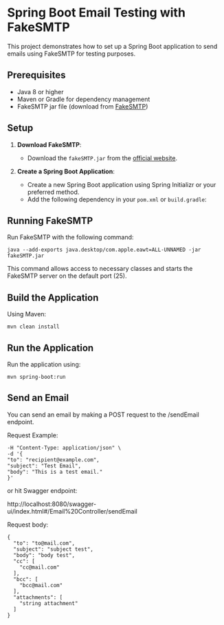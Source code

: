 # Spring Boot Email Testing with FakeSMTP

This project demonstrates how to set up a Spring Boot application to send emails using FakeSMTP for testing purposes.

## Prerequisites

- Java 8 or higher
- Maven or Gradle for dependency management
- FakeSMTP jar file (download from [FakeSMTP](http://nilhcem.com/fakesmtp/))

## Setup

1. **Download FakeSMTP**:
    - Download the `fakeSMTP.jar` from the [official website](http://nilhcem.com/fakesmtp/).

2. **Create a Spring Boot Application**:
    - Create a new Spring Boot application using Spring Initializr or your preferred method.
    - Add the following dependency in your `pom.xml` or `build.gradle`:

## Running FakeSMTP
Run FakeSMTP with the following command:
```
java --add-exports java.desktop/com.apple.eawt=ALL-UNNAMED -jar fakeSMTP.jar
```

This command allows access to necessary classes and starts the FakeSMTP server on the default port (25).

## Build the Application

Using Maven:

`mvn clean install`

## Run the Application

Run the application using:

`mvn spring-boot:run`

## Send an Email
   
You can send an email by making a POST request to the /sendEmail endpoint.

Request Example:

```curl -X POST http://localhost:8080/sendEmail \
-H "Content-Type: application/json" \
-d '{
"to": "recipient@example.com",
"subject": "Test Email",
"body": "This is a test email."
}'
```

or hit Swagger endpoint:

http://localhost:8080/swagger-ui/index.html#/Email%20Controller/sendEmail

Request body:
```
{
  "to": "to@mail.com",
  "subject": "subject test",
  "body": "body test",
  "cc": [
    "cc@mail.com"
  ],
  "bcc": [
    "bcc@mail.com"
  ],
  "attachments": [
    "string attachment"
  ]
}
```